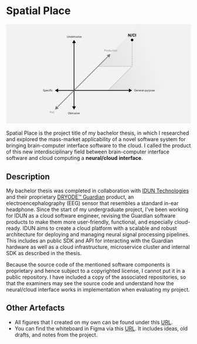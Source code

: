 # Spatial Place

![Neural/cloud interface](./thesis/src/Chapter2/Figs/nci-definition.png)

Spatial Place is the project title of my bachelor thesis, in which I researched and explored the mass-market applicability of a novel software system for bringing brain-computer interface software to the cloud. I called the product of this new interdisciplinary field between brain-computer interface software and cloud computing a **neural/cloud interface**.

## Description

My bachelor thesis was completed in collaboration with [IDUN Technologies](https://iduntechnologies.com) and their proprietary [DRYODE™ Guardian](https://iduntechnologies.com/guardian-dev-kit) product, an electroencephalography (EEG) sensor that resembles a standard in-ear headphone. Since the start of my undergraduate project, I've been working for IDUN as a cloud software engineer, revising the Guardian software products to make them more user-friendly, functional, and especially cloud-ready. IDUN aims to create a cloud platform with a scalable and robust architecture for deploying and managing neural signal processing pipelines. This includes an public SDK and API for interacting with the Guardian hardware as well as a cloud infrastructure, microservice cluster and internal SDK as described in the thesis.

Because the source code of the mentioned software components is proprietary and hence subject to a copyrighted license, I cannot put it in a public repository. I have included a copy of the associated repositories, so that the examiners may see the source code and understand how the neural/cloud interface works in implementation when evaluating my project.

## Other Artefacts

- All figures that I created on my own can be found under this [URL](https://www.figma.com/file/lSKhgYwDk9KIQbGooflm4X/figures?node-id=0%3A1).
- You can find the whiteboard in Figma via this [URL](https://www.figma.com/file/bYgmQkS6tlizeVgHK3YWT1/whiteboard?node-id=0%3A1). It includes ideas, old drafts, and notes from the project.

